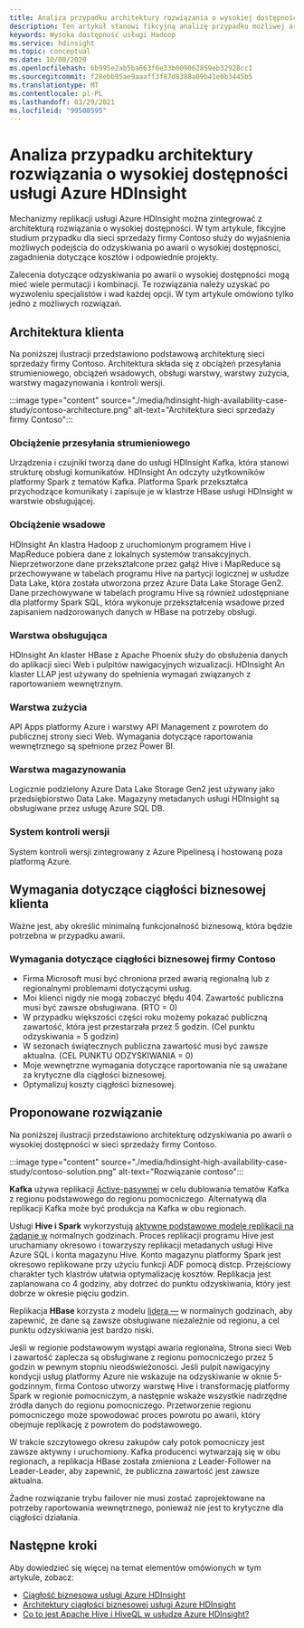 ```yaml
---
title: Analiza przypadku architektury rozwiązania o wysokiej dostępności usługi Azure HDInsight
description: Ten artykuł stanowi fikcyjną analizę przypadku możliwej architektury rozwiązań o wysokiej dostępności usługi Azure HDInsight.
keywords: Wysoka dostępność usługi Hadoop
ms.service: hdinsight
ms.topic: conceptual
ms.date: 10/08/2020
ms.openlocfilehash: 6b995e2ab5ba663f6e33b009062859eb32928cc1
ms.sourcegitcommit: f28ebb95ae9aaaff3f87d8388a09b41e0b3445b5
ms.translationtype: MT
ms.contentlocale: pl-PL
ms.lasthandoff: 03/29/2021
ms.locfileid: "99508595"
---
```

# <a name="azure-hdinsight-highly-available-solution-architecture-case-study"></a>Analiza przypadku architektury rozwiązania o wysokiej dostępności usługi Azure HDInsight

Mechanizmy replikacji usługi Azure HDInsight można zintegrować z architekturą rozwiązania o wysokiej dostępności. W tym artykule, fikcyjne studium przypadku dla sieci sprzedaży firmy Contoso służy do wyjaśnienia możliwych podejścia do odzyskiwania po awarii o wysokiej dostępności, zagadnienia dotyczące kosztów i odpowiednie projekty.

Zalecenia dotyczące odzyskiwania po awarii o wysokiej dostępności mogą mieć wiele permutacji i kombinacji. Te rozwiązania należy uzyskać po wyzwoleniu specjalistów i wad każdej opcji. W tym artykule omówiono tylko jedno z możliwych rozwiązań.

## <a name="customer-architecture"></a>Architektura klienta

Na poniższej ilustracji przedstawiono podstawową architekturę sieci sprzedaży firmy Contoso. Architektura składa się z obciążeń przesyłania strumieniowego, obciążeń wsadowych, obsługi warstwy, warstwy zużycia, warstwy magazynowania i kontroli wersji.

:::image type="content" source="./media/hdinsight-high-availability-case-study/contoso-architecture.png" alt-text="Architektura sieci sprzedaży firmy Contoso":::

### <a name="streaming-workload"></a>Obciążenie przesyłania strumieniowego

Urządzenia i czujniki tworzą dane do usługi HDInsight Kafka, która stanowi strukturę obsługi komunikatów. HDInsight An odczyty użytkowników platformy Spark z tematów Kafka. Platforma Spark przekształca przychodzące komunikaty i zapisuje je w klastrze HBase usługi HDInsight w warstwie obsługującej.

### <a name="batch-workload"></a>Obciążenie wsadowe

HDInsight An klastra Hadoop z uruchomionym programem Hive i MapReduce pobiera dane z lokalnych systemów transakcyjnych. Nieprzetworzone dane przekształcone przez gałąź Hive i MapReduce są przechowywane w tabelach programu Hive na partycji logicznej w usłudze Data Lake, która została utworzona przez Azure Data Lake Storage Gen2. Dane przechowywane w tabelach programu Hive są również udostępniane dla platformy Spark SQL, która wykonuje przekształcenia wsadowe przed zapisaniem nadzorowanych danych w HBase na potrzeby obsługi.

### <a name="serving-layer"></a>Warstwa obsługująca

HDInsight An klaster HBase z Apache Phoenix służy do obsłużenia danych do aplikacji sieci Web i pulpitów nawigacyjnych wizualizacji. HDInsight An klaster LLAP jest używany do spełnienia wymagań związanych z raportowaniem wewnętrznym.

### <a name="consumption-layer"></a>Warstwa zużycia

API Apps platformy Azure i warstwy API Management z powrotem do publicznej strony sieci Web. Wymagania dotyczące raportowania wewnętrznego są spełnione przez Power BI.

### <a name="storage-layer"></a>Warstwa magazynowania

Logicznie podzielony Azure Data Lake Storage Gen2 jest używany jako przedsiębiorstwo Data Lake. Magazyny metadanych usługi HDInsight są obsługiwane przez usługę Azure SQL DB.

### <a name="version-control-system"></a>System kontroli wersji

System kontroli wersji zintegrowany z Azure Pipelinesą i hostowaną poza platformą Azure.

## <a name="customer-business-continuity-requirements"></a>Wymagania dotyczące ciągłości biznesowej klienta

Ważne jest, aby określić minimalną funkcjonalność biznesową, która będzie potrzebna w przypadku awarii.

### <a name="contoso-retails-business-continuity-requirements"></a>Wymagania dotyczące ciągłości biznesowej firmy Contoso

* Firma Microsoft musi być chroniona przed awarią regionalną lub z regionalnymi problemami dotyczącymi usług.
* Moi klienci nigdy nie mogą zobaczyć błędu 404. Zawartość publiczna musi być zawsze obsługiwana. (RTO = 0)  
* W przypadku większości części roku możemy pokazać publiczną zawartość, która jest przestarzała przez 5 godzin. (Cel punktu odzyskiwania = 5 godzin)
* W sezonach świątecznych publiczna zawartość musi być zawsze aktualna. (CEL PUNKTU ODZYSKIWANIA = 0)
* Moje wewnętrzne wymagania dotyczące raportowania nie są uważane za krytyczne dla ciągłości biznesowej.
* Optymalizuj koszty ciągłości biznesowej.

## <a name="proposed-solution"></a>Proponowane rozwiązanie

Na poniższej ilustracji przedstawiono architekturę odzyskiwania po awarii o wysokiej dostępności w sieci sprzedaży firmy Contoso.

:::image type="content" source="./media/hdinsight-high-availability-case-study/contoso-solution.png" alt-text="Rozwiązanie contoso":::

**Kafka** używa replikacji [Active-pasywnej](hdinsight-business-continuity-architecture.md#apache-kafka) w celu dublowania tematów Kafka z regionu podstawowego do regionu pomocniczego. Alternatywą dla replikacji Kafka może być produkcja na Kafka w obu regionach.

Usługi **Hive i Spark** wykorzystują [aktywne podstawowe modele replikacji na żądanie w](hdinsight-business-continuity-architecture.md#apache-spark) normalnych godzinach. Proces replikacji programu Hive jest uruchamiany okresowo i towarzyszy replikacji metadanych usługi Hive Azure SQL i konta magazynu Hive. Konto magazynu platformy Spark jest okresowo replikowane przy użyciu funkcji ADF pomocą distcp. Przejściowy charakter tych klastrów ułatwia optymalizację kosztów. Replikacja jest zaplanowana co 4 godziny, aby dotrzeć do punktu odzyskiwania, który jest dobrze w okresie pięciu godzin.

Replikacja **HBase** korzysta z modelu [lidera —](hdinsight-business-continuity-architecture.md#apache-hbase) w normalnych godzinach, aby zapewnić, że dane są zawsze obsługiwane niezależnie od regionu, a cel punktu odzyskiwania jest bardzo niski.

Jeśli w regionie podstawowym wystąpi awaria regionalna, Strona sieci Web i zawartość zaplecza są obsługiwane z regionu pomocniczego przez 5 godzin w pewnym stopniu nieodświeżoności. Jeśli pulpit nawigacyjny kondycji usług platformy Azure nie wskazuje na odzyskiwanie w oknie 5-godzinnym, firma Contoso utworzy warstwę Hive i transformację platformy Spark w regionie pomocniczym, a następnie wskaże wszystkie nadrzędne źródła danych do regionu pomocniczego. Przetworzenie regionu pomocniczego może spowodować proces powrotu po awarii, który obejmuje replikację z powrotem do podstawowego.

W trakcie szczytowego okresu zakupów cały potok pomocniczy jest zawsze aktywny i uruchomiony. Kafka producenci wytwarzają się w obu regionach, a replikacja HBase została zmieniona z Leader-Follower na Leader-Leader, aby zapewnić, że publiczna zawartość jest zawsze aktualna.

Żadne rozwiązanie trybu failover nie musi zostać zaprojektowane na potrzeby raportowania wewnętrznego, ponieważ nie jest to krytyczne dla ciągłości działania.

## <a name="next-steps"></a>Następne kroki

Aby dowiedzieć się więcej na temat elementów omówionych w tym artykule, zobacz:

* [Ciągłość biznesowa usługi Azure HDInsight](./hdinsight-business-continuity.md)
* [Architektury ciągłości biznesowej usługi Azure HDInsight](./hdinsight-business-continuity-architecture.md)
* [Co to jest Apache Hive i HiveQL w usłudze Azure HDInsight?](./hadoop/hdinsight-use-hive.md)
